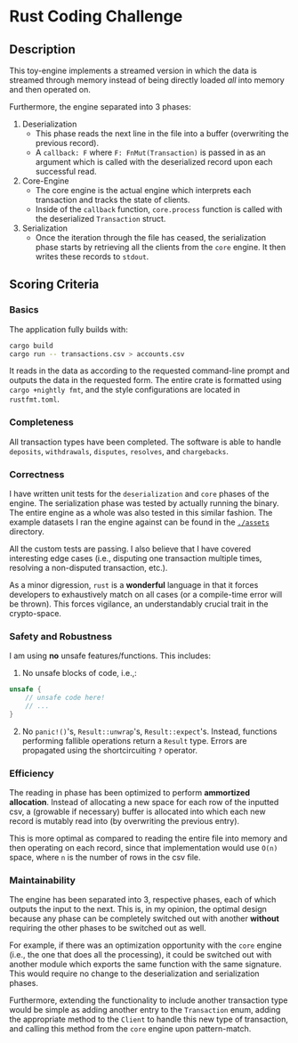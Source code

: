# Rust Coding Challenge
## Description
This toy-engine implements a streamed version in which the data is streamed through memory instead of being directly loaded *all* into memory and then operated on.

Furthermore, the engine separated into 3 phases:
1. Deserialization
    - This phase reads the next line in the file into a buffer (overwriting the previous record).
    - A `callback: F` where `F: FnMut(Transaction)` is passed in as an argument which is called with the deserialized record upon each successful read.
2. Core-Engine
    - The core engine is the actual engine which interprets each transaction and tracks the state of clients.
    - Inside of the `callback` function, `core.process` function is called with the deserialized `Transaction` struct.
3. Serialization
    - Once the iteration through the file has ceased, the serialization phase starts by retrieving all the clients from the `core` engine. It then writes these records to `stdout`.

## Scoring Criteria
### Basics
The application fully builds with:
```bash
cargo build
cargo run -- transactions.csv > accounts.csv
```
It reads in the data as according to the requested command-line prompt and outputs the data in the requested form.
The entire crate is formatted using `cargo +nightly fmt`, and the style configurations are located in `rustfmt.toml`.

### Completeness
All transaction types have been completed.
The software is able to handle `deposits`, `withdrawals`, `disputes`, `resolves`, and `chargebacks`.

### Correctness
I have written unit tests for the `deserialization` and `core` phases of the engine.
The serialization phase was tested by actually running the binary.
The entire engine as a whole was also tested in this similar fashion.
The example datasets I ran the engine against can be found in the [`./assets`](assets) directory.

All the custom tests are passing.
I also believe that I have covered interesting edge cases (i.e., disputing one transaction multiple times, resolving a non-disputed transaction, etc.).

As a minor digression, `rust` is a **wonderful** language in that it forces developers to exhaustively match on all cases (or a compile-time error will be thrown).
This forces vigilance, an understandably crucial trait in the crypto-space.

### Safety and Robustness
I am using **no** unsafe features/functions.
This includes:
1. No unsafe blocks of code, i.e.,:
```rust
unsafe {
    // unsafe code here!
    // ...
}
```
2. No `panic!()`'s, `Result::unwrap`'s, `Result::expect`'s.
Instead, functions performing fallible operations return a `Result` type.
Errors are propagated using the shortcircuiting `?` operator.

### Efficiency
The reading in phase has been optimized to perform **ammortized allocation**.
Instead of allocating a new space for each row of the inputted csv, a (growable if necessary) buffer is allocated into which each new record is mutably read into (by overwriting the previous entry).

This is more optimal as compared to reading the entire file into memory and then operating on each record, since that implementation would use `O(n)` space, where `n` is the number of rows in the csv file.

### Maintainability
The engine has been separated into 3, respective phases, each of which outputs the input to the next.
This is, in my opinion, the optimal design because any phase can be completely switched out with another **without** requiring the other phases to be switched out as well.

For example, if there was an optimization opportunity with the `core` engine (i.e., the one that does all the processing), it could be switched out with another module which exports the same function with the same signature.
This would require no change to the deserialization and serialization phases.

Furthermore, extending the functionality to include another transaction type would be simple as adding another entry to the `Transaction` enum, adding the appropriate method to the `Client` to handle this new type of transaction, and calling this method from the `core` engine upon pattern-match.
